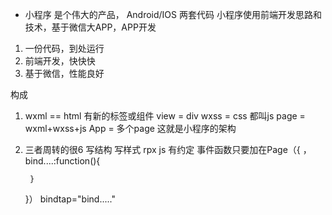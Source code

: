 - 小程序  是个伟大的产品，
Android/IOS 两套代码
小程序使用前端开发思路和技术，基于微信大APP，APP开发
1. 一份代码，到处运行
2. 前端开发，快快快
3. 基于微信，性能良好

构成
1. wxml == html
    有新的标签或组件  view = div
    wxss = css
    都叫js
    page = wxml+wxss+js
    App = 多个page
    这就是小程序的架构
2. 三者周转的很6
    写结构
    写样式 rpx
    js 有约定 事件函数只要加在Page（{
        ，
        bind....:function(){

        }
    }）
    bindtap="bind....."